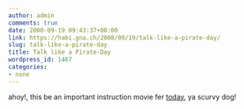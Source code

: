 ```yaml
---
author: admin
comments: true
date: 2008-09-19 09:43:37+00:00
link: https://habi.gna.ch/2008/09/19/talk-like-a-pirate-day/
slug: talk-like-a-pirate-day
title: Talk like a Pirate-Day
wordpress_id: 1467
categories:
- none
---
```



  
ahoy!, this be an important instruction movie fer [today](http://www.talklikeapirate.com/), ya scurvy dog!
